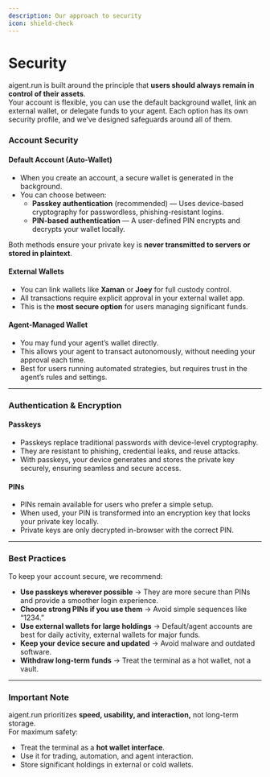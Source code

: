 ```yaml
---
description: Our approach to security
icon: shield-check
---
```


# Security

aigent.run is built around the principle that **users should always remain in control of their assets**.\
Your account is flexible, you can use the default background wallet, link an external wallet, or delegate funds to your agent. Each option has its own security profile, and we’ve designed safeguards around all of them.

### **Account Security**

#### **Default Account (Auto-Wallet)**

* When you create an account, a secure wallet is generated in the background.
* You can choose between:
  * **Passkey authentication** (recommended) — Uses device-based cryptography for passwordless, phishing-resistant logins.
  * **PIN-based authentication** — A user-defined PIN encrypts and decrypts your wallet locally.

Both methods ensure your private key is **never transmitted to servers or stored in plaintext**.

#### **External Wallets**

* You can link wallets like **Xaman** or **Joey** for full custody control.
* All transactions require explicit approval in your external wallet app.
* This is the **most secure option** for users managing significant funds.

#### **Agent-Managed Wallet**

* You may fund your agent’s wallet directly.
* This allows your agent to transact autonomously, without needing your approval each time.
* Best for users running automated strategies, but requires trust in the agent’s rules and settings.

***

### **Authentication & Encryption**

#### **Passkeys**

* Passkeys replace traditional passwords with device-level cryptography.
* They are resistant to phishing, credential leaks, and reuse attacks.
* With passkeys, your device generates and stores the private key securely, ensuring seamless and secure access.

#### **PINs**

* PINs remain available for users who prefer a simple setup.
* When used, your PIN is transformed into an encryption key that locks your private key locally.
* Private keys are only decrypted in-browser with the correct PIN.

***

### **Best Practices**

To keep your account secure, we recommend:

* **Use passkeys wherever possible** → They are more secure than PINs and provide a smoother login experience.
* **Choose strong PINs if you use them** → Avoid simple sequences like “1234.”
* **Use external wallets for large holdings** → Default/agent accounts are best for daily activity, external wallets for major funds.
* **Keep your device secure and updated** → Avoid malware and outdated software.
* **Withdraw long-term funds** → Treat the terminal as a hot wallet, not a vault.

***

### **Important Note**

aigent.run prioritizes **speed, usability, and interaction,** not long-term storage.\
For maximum safety:

* Treat the terminal as a **hot wallet interface**.
* Use it for trading, automation, and agent interaction.
* Store significant holdings in external or cold wallets.
